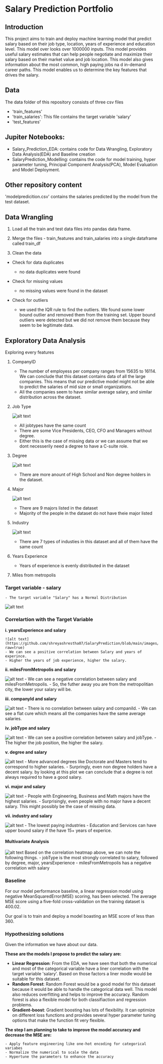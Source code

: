 # Salary Prediction Portfolio
## Introduction

This project aims to train and deploy machine learning model that predict salary based on their job type, location, years of experience and education level. This model over looks over 1000000 inputs. This model provides useful salary estimates that can help people negotiate and maximize their salary based on their market value and job location. This model also gives information about the most common, high paying jobs na d in-demand career paths. This model enables us to determine the key features that drives the salary.
## Data
The data folder of this repository consists of three csv files
- 'train_features'
- 'train_salaries': This file contains the target variable 'salary'
- 'test_features'

## Jupiter Notebooks:

- Salary_Prediction_EDA: contains code for Data Wrangling, Exploratory Data Analysis(EDA) and Baseline creation
- SalaryPrediction_Modelling: contains the code for model training, hyper parameter tuning, Principal Component Analysis(PCA), Model Evaluation and Model Deployment.

## Other repository content
'modelpredicition.csv' contains the salaries predicted by the model from the test dataset.

## Data Wrangling 
1. Load all the train and test data files into pandas data frame.

2. Merge the files - train_features and train_salaries into a single dataframe called train_df

3. Clean the data
- Check for data duplicates
	- no data duplicates were found
- Check for missing values
	- no missing values were found in the dataset
- Check for outliers

	
	-  we used the IQR rule to find the outliers. We found some lower bound outlier and removed them from the training set. Upper bound outliers were detected but we did not remove them because they seem to be legitimate data.

## Exploratory Data Analysis
Exploring every features
1. CompanyID
	- The number of employess per company ranges from 15635 to 16114. We can conclude that this dataset contains data of all the large companies. This means that our predictive model might not be able to predict the salaries of mid size or small organizations.
	- All the companies seem to have similar average salary, and similar distribution across the dataset.
2. Job Type

	![alt text](https://github.com/shreyashrestha07/SalaryPrediction/blob/main/images/jobtype.png?raw=true)
	- All jobtypes have the same count
	- There are some Vice Presidents, CEO, CFO and Managers without degree. 	
	- Either this is the case of missing data or we can assume that we dont necesserily need a degree to have a C-suite role.
3. Degree

	![alt text](https://github.com/shreyashrestha07/SalaryPrediction/blob/main/images/degreetype.png?raw=true)
	- There are more anount of High School and Non degree holders in the dataset.
4. Major

	![alt text](https://github.com/shreyashrestha07/SalaryPrediction/blob/main/images/majortypes.png?raw=true)
	- There are 9 majors listed in the dataset
	- Majority of the people in the dataset do not have theie major listed
5. Industry

	![alt text](https://github.com/shreyashrestha07/SalaryPrediction/blob/main/images/industrytype.png?raw=true)
	- There are 7 types of industies in this dataset and all of them have the same count
6. Years Experience
	- Years of experience is evenly distributed in the dataset
7. Miles from metropolis


### Target variable - salary
	- The target variable "Salary" has a Normal Distribution
![alt text](https://github.com/shreyashrestha07/SalaryPrediction/blob/main/images/targetvar_dist.png?raw=true)

### Correlartion with the Target Variable
**i. yearsExperience and salary**

	![alt text](https://github.com/shreyashrestha07/SalaryPrediction/blob/main/images/yearsExperienceandsalary.png?raw=true)
	- We can see a positive correlation between Salary and years of experince.
	- Higher the years of job experience, higher the salary.
	
 **ii. milesFromMetropolis and salary**
 
 ![alt text](https://github.com/shreyashrestha07/SalaryPrediction/blob/main/images/milesandsalary.png?raw=true)
	- We can see a negative correlation between salary and milesFromMetropolis.
	- So, the futher away you are from the metropolitian city, the lower your salary will be.
	
**iii. companyId and salary**

![alt text](https://github.com/shreyashrestha07/SalaryPrediction/blob/main/images/comanyidandsalary.png?raw=true)
	- There is no correlation between salary and companiId.
	- We can see a flat cure which means all the companies have the same average salaries.

**iv. jobType and salary**

![alt text](https://github.com/shreyashrestha07/SalaryPrediction/blob/main/images/jobtypeandsalary.png?raw=true)
	- We can see a positive correlation between salary and jobType.
	- The higher the job position, the higher the salary.
	
**v. degree and salary**

![alt text](https://github.com/shreyashrestha07/SalaryPrediction/blob/main/images/degreeandsalary.png?raw=true)
	- More advanced degrees like Doctorate and Masters tend to correspond to higher salaries.
	- Surpringly, even non degree holders have a decent salary. by looking at this plot we can conclude that a degree is not always required to have a good salary.
	
**vi. major and salary**

![alt text](https://github.com/shreyashrestha07/SalaryPrediction/blob/main/images/majorandsalary.png?raw=true)
	- People with Engineering, Business and Math majors have the highest salaries.
	- Surprisingly, even people with no major have a decent salary. This might possibly be the case of missing data.
	
**vii. industry and salary**

![alt text](https://github.com/shreyashrestha07/SalaryPrediction/blob/main/images/industryandsalary.png?raw=true)
	- The lowest paying industries - Education and Services can have upper bound salary if the have 15+ years of experice.
	
#### Multivariate Analysis

![alt text](https://github.com/shreyashrestha07/SalaryPrediction/blob/main/images/correlation_matrix.png?raw=true)
Based on the correlation heatmap above, we can note the following things. 
	- jobType is the most strongly correlated to salary, followed by degree, major, yearsExperience
	- milesFromMetropolis has a negative correlation with salary 
	
### Baseline
For our model performance baseline, a linear regression model using negative MeanSquaredError(MSE) scoring, has been selected. The average MSE score using a five-fold cross-validation on the training dataset is 400.02.

Our goal is to train and deploy a model boasting an MSE score of less than 360.

### Hypothesizing solutions
Given the information we have about our data.

**These are the models I propose to predict the salary are:**

- **Linear Regression**: From the EDA, we have seen that both the numerical and most of the categorical variable have a liner correlation with the target variable 'salary'. Based on those factors a liner modle would be suitable for this dataset.
- **Random Forest**: Random Forest would be a good model for this dataset because it would be able to handle the categorical data well. This model also reduces overfitting and helps to improve the accuracy. Random forest is also a flexible model for both classifiaction and regression problems.
- **Gradient-boost**: Gradient boosting has lots of flexibility. It can optimize on different loss functions and provides several hyper parameter tuning options that make the function fit very flexible.

**The step I am planning to take to improve the model accuracy and decrease the MSE are:**

	- Apply feature engineering like one-hot encoding for categorical variabes
	- Normalize the numerical to scale the data
	- Hypertune the parameters to enhance the accuracy
